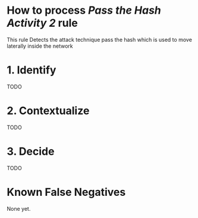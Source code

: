 # How to process *Pass the Hash Activity 2* rule
This rule Detects the attack technique pass the hash which is used to move laterally inside the network

# 1. Identify
TODO

# 2. Contextualize
TODO

# 3. Decide
TODO

# Known False Negatives
None yet.

